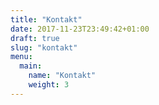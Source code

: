 ```yaml
---
title: "Kontakt"
date: 2017-11-23T23:49:42+01:00
draft: true
slug: "kontakt"
menu:
  main:
    name: "Kontakt"
    weight: 3
---
```



